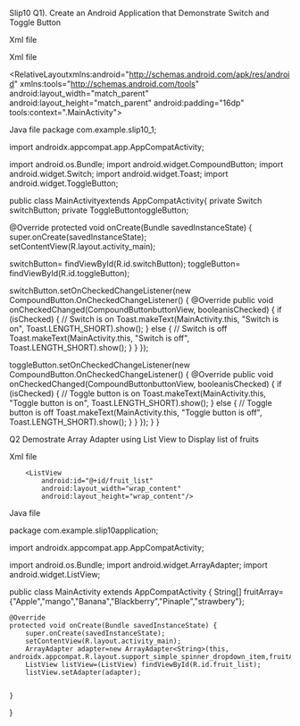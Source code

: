 
Slip10
Q1). Create an Android Application that Demonstrate Switch and Toggle Button

Xml file

Xml file
<?xml version="1.0" encoding="utf-8"?>
<RelativeLayoutxmlns:android="http://schemas.android.com/apk/res/android"
xmlns:tools="http://schemas.android.com/tools"
android:layout_width="match_parent"
android:layout_height="match_parent"
android:padding="16dp"
tools:context=".MainActivity">

<Switch
android:id="@+id/switchButton"
android:layout_width="wrap_content"
android:layout_height="wrap_content"
android:text="Switch"
android:checked="false"
android:layout_marginBottom="100dp"
android:layout_centerHorizontal="true"/>


<ToggleButton
android:id="@+id/toggleButton"
android:layout_width="wrap_content"
android:layout_height="wrap_content"
android:textOn="On"
android:textOff="Off"
android:checked="false"
android:layout_below="@id/switchButton"
android:layout_centerHorizontal="true"/>

</RelativeLayout>

Java file
package com.example.slip10_1;

import androidx.appcompat.app.AppCompatActivity;

import android.os.Bundle;
import android.widget.CompoundButton;
import android.widget.Switch;
import android.widget.Toast;
import android.widget.ToggleButton;

public class MainActivityextends AppCompatActivity{
private Switch switchButton;
private ToggleButtontoggleButton;

@Override
protected void onCreate(Bundle savedInstanceState) {
super.onCreate(savedInstanceState);
setContentView(R.layout.activity_main);

switchButton= findViewById(R.id.switchButton);
toggleButton= findViewById(R.id.toggleButton);

switchButton.setOnCheckedChangeListener(new CompoundButton.OnCheckedChangeListener() {
@Override
public void onCheckedChanged(CompoundButtonbuttonView, booleanisChecked) {
if (isChecked) {
// Switch is on
Toast.makeText(MainActivity.this, "Switch is on", Toast.LENGTH_SHORT).show();
                } else {
// Switch is off
Toast.makeText(MainActivity.this, "Switch is off", Toast.LENGTH_SHORT).show();
                }
            }
        });

toggleButton.setOnCheckedChangeListener(new CompoundButton.OnCheckedChangeListener() {
@Override
public void onCheckedChanged(CompoundButtonbuttonView, booleanisChecked) {
if (isChecked) {
// Toggle button is on
Toast.makeText(MainActivity.this, "Toggle button is on", Toast.LENGTH_SHORT).show();
                } else {
// Toggle button is off
Toast.makeText(MainActivity.this, "Toggle button is off", Toast.LENGTH_SHORT).show();
                }
            }
        });
    }
}




Q2 Demostrate Array Adapter using List View to Display list of fruits

Xml file

<?xml version="1.0" encoding="utf-8"?>
<LinearLayout
    xmlns:android="http://schemas.android.com/apk/res/android"
    xmlns:app="http://schemas.android.com/apk/res-auto"
    xmlns:tools="http://schemas.android.com/tools"
    android:layout_width="match_parent"
    android:layout_height="match_parent"
    tools:context=".MainActivity">
    <LinearLayout
        android:layout_width="match_parent"
        android:layout_height="match_parent"
        android:orientation="vertical">

        <ListView
            android:id="@+id/fruit_list"
            android:layout_width="wrap_content"
            android:layout_height="wrap_content"/>
</LinearLayout>

</LinearLayout>



Java file



package com.example.slip10application;

import androidx.appcompat.app.AppCompatActivity;

import android.os.Bundle;
import android.widget.ArrayAdapter;
import android.widget.ListView;

public class MainActivity extends AppCompatActivity {
    String[] fruitArray={"Apple","mango","Banana","Blackberry","Pinaple","strawbery"};

    @Override
    protected void onCreate(Bundle savedInstanceState) {
        super.onCreate(savedInstanceState);
        setContentView(R.layout.activity_main);
        ArrayAdapter adapter=new ArrayAdapter<String>(this, androidx.appcompat.R.layout.support_simple_spinner_dropdown_item,fruitArray);
        ListView listView=(ListView) findViewById(R.id.fruit_list);
        listView.setAdapter(adapter);


    }
}



